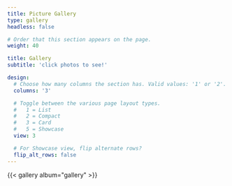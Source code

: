 ```yaml
---
title: Picture Gallery
type: gallery
headless: false

# Order that this section appears on the page.
weight: 40

title: Gallery
subtitle: 'click photos to see!'

design:
  # Choose how many columns the section has. Valid values: '1' or '2'.
  columns: '3'

  # Toggle between the various page layout types.
  #   1 = List
  #   2 = Compact
  #   3 = Card
  #   5 = Showcase
  view: 3

  # For Showcase view, flip alternate rows?
  flip_alt_rows: false
---
```

{{< gallery album="gallery" >}}
